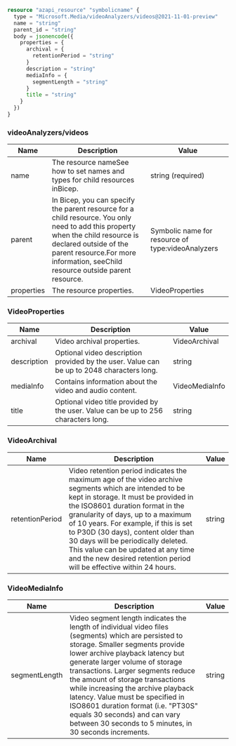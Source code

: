 ```terraform
resource "azapi_resource" "symbolicname" {
  type = "Microsoft.Media/videoAnalyzers/videos@2021-11-01-preview"
  name = "string"
  parent_id = "string"
  body = jsonencode({
    properties = {
      archival = {
        retentionPeriod = "string"
      }
      description = "string"
      mediaInfo = {
        segmentLength = "string"
      }
      title = "string"
    }
  })
}

```

### videoAnalyzers/videos

| Name | Description | Value |
|-|-|-|
| name | The resource nameSee how to set names and types for child resources inBicep. | string (required) |
| parent | In Bicep, you can specify the parent resource for a child resource. You only need to add this property when the child resource is declared outside of the parent resource.For more information, seeChild resource outside parent resource. | Symbolic name for resource of type:videoAnalyzers |
| properties | The resource properties. | VideoProperties |


### VideoProperties

| Name | Description | Value |
|-|-|-|
| archival | Video archival properties. | VideoArchival |
| description | Optional video description provided by the user. Value can be up to 2048 characters long. | string |
| mediaInfo | Contains information about the video and audio content. | VideoMediaInfo |
| title | Optional video title provided by the user. Value can be up to 256 characters long. | string |


### VideoArchival

| Name | Description | Value |
|-|-|-|
| retentionPeriod | Video retention period indicates the maximum age of the video archive segments which are intended to be kept in storage. It must be provided in the ISO8601 duration format in the granularity of days, up to a maximum of 10 years. For example, if this is set to P30D (30 days), content older than 30 days will be periodically deleted. This value can be updated at any time and the new desired retention period will be effective within 24 hours. | string |


### VideoMediaInfo

| Name | Description | Value |
|-|-|-|
| segmentLength | Video segment length indicates the length of individual video files (segments) which are persisted to storage. Smaller segments provide lower archive playback latency but generate larger volume of storage transactions. Larger segments reduce the amount of storage transactions while increasing the archive playback latency. Value must be specified in ISO8601 duration format (i.e. "PT30S" equals 30 seconds) and can vary between 30 seconds to 5 minutes, in 30 seconds increments. | string |


